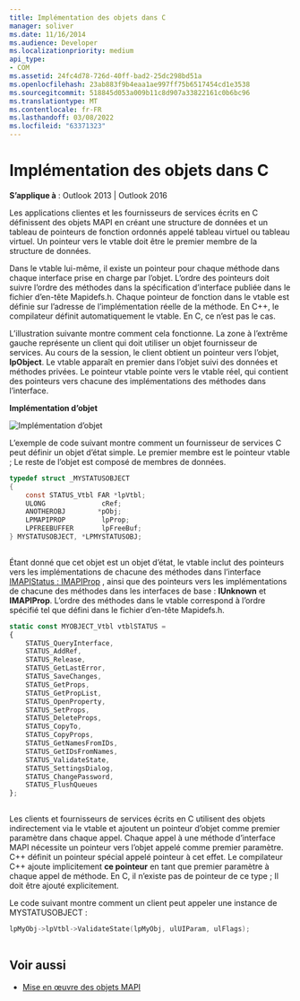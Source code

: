 ```yaml
---
title: Implémentation des objets dans C
manager: soliver
ms.date: 11/16/2014
ms.audience: Developer
ms.localizationpriority: medium
api_type:
- COM
ms.assetid: 24fc4d78-726d-40ff-bad2-25dc298bd51a
ms.openlocfilehash: 23ab883f9b4eaa1ae997ff75b6517454cd1e3538
ms.sourcegitcommit: 518845d053a009b11c8d907a33822161c0b6bc96
ms.translationtype: MT
ms.contentlocale: fr-FR
ms.lasthandoff: 03/08/2022
ms.locfileid: "63371323"
---
```

# <a name="implementing-objects-in-c"></a>Implémentation des objets dans C

**S’applique à** : Outlook 2013 | Outlook 2016 
  
Les applications clientes et les fournisseurs de services écrits en C définissent des objets MAPI en créant une structure de données et un tableau de pointeurs de fonction ordonnés appelé tableau virtuel ou tableau virtuel. Un pointeur vers le vtable doit être le premier membre de la structure de données.
  
Dans le vtable lui-même, il existe un pointeur pour chaque méthode dans chaque interface prise en charge par l’objet. L’ordre des pointeurs doit suivre l’ordre des méthodes dans la spécification d’interface publiée dans le fichier d’en-tête Mapidefs.h. Chaque pointeur de fonction dans le vtable est définie sur l’adresse de l’implémentation réelle de la méthode. En C++, le compilateur définit automatiquement le vtable. En C, ce n’est pas le cas. 
  
L’illustration suivante montre comment cela fonctionne. La zone à l’extrême gauche représente un client qui doit utiliser un objet fournisseur de services. Au cours de la session, le client obtient un pointeur vers l’objet, **lpObject**. Le vtable apparaît en premier dans l’objet suivi des données et méthodes privées. Le pointeur vtable pointe vers le vtable réel, qui contient des pointeurs vers chacune des implémentations des méthodes dans l’interface. 
  
**Implémentation d’objet**
  
![Implémentation d’objet](media/amapi_42.gif "Implémentation d’objet")
  
L’exemple de code suivant montre comment un fournisseur de services C peut définir un objet d’état simple. Le premier membre est le pointeur vtable ; Le reste de l’objet est composé de membres de données. 
  
```C
typedef struct _MYSTATUSOBJECT
{
    const STATUS_Vtbl FAR *lpVtbl;
    ULONG              cRef;
    ANOTHEROBJ        *pObj;
    LPMAPIPROP         lpProp;
    LPFREEBUFFER       lpFreeBuf;
} MYSTATUSOBJECT, *LPMYSTATUSOBJ;
 
```

Étant donné que cet objet est un objet d’état, le vtable inclut des pointeurs vers les implémentations de chacune des méthodes dans l’interface [IMAPIStatus : IMAPIProp](imapistatusimapiprop.md) , ainsi que des pointeurs vers les implémentations de chacune des méthodes dans les interfaces de base : **IUnknown** et **IMAPIProp**. L’ordre des méthodes dans le vtable correspond à l’ordre spécifié tel que défini dans le fichier d’en-tête Mapidefs.h.
  
```js
static const MYOBJECT_Vtbl vtblSTATUS =
{
    STATUS_QueryInterface,
    STATUS_AddRef,
    STATUS_Release,
    STATUS_GetLastError,
    STATUS_SaveChanges,
    STATUS_GetProps,
    STATUS_GetPropList,
    STATUS_OpenProperty,
    STATUS_SetProps,
    STATUS_DeleteProps,
    STATUS_CopyTo,
    STATUS_CopyProps,
    STATUS_GetNamesFromIDs,
    STATUS_GetIDsFromNames,
    STATUS_ValidateState,
    STATUS_SettingsDialog,
    STATUS_ChangePassword,
    STATUS_FlushQueues
};
 
```

Les clients et fournisseurs de services écrits en C utilisent des objets indirectement via le vtable et ajoutent un pointeur d’objet comme premier paramètre dans chaque appel. Chaque appel à une méthode d’interface MAPI nécessite un pointeur vers l’objet appelé comme premier paramètre. C++ définit un pointeur spécial appelé pointeur à  cet effet. Le compilateur C++ ajoute implicitement **ce pointeur** en tant que premier paramètre à chaque appel de méthode. En C, il n’existe pas de pointeur de ce type ; Il doit être ajouté explicitement. 
  
Le code suivant montre comment un client peut appeler une instance de MYSTATUSOBJECT :
  
```C
lpMyObj->lpVtbl->ValidateState(lpMyObj, ulUIParam, ulFlags);
 
```

## <a name="see-also"></a>Voir aussi

- [Mise en œuvre des objets MAPI](implementing-mapi-objects.md)

